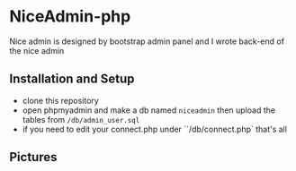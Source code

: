 # NiceAdmin-php
Nice admin is designed by bootstrap admin panel and I wrote back-end of the nice admin


## Installation and Setup 

+ clone this repository
+ open phpmyadmin and make a db named `niceadmin` then upload the tables from `/db/admin_user.sql`
+ if you need to edit your connect.php under ``/db/connect.php` that's all


## Pictures

